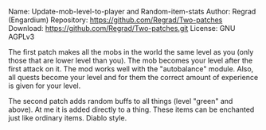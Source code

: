 Name: Update-mob-level-to-player and Random-item-stats
Author: Regrad (Engardium)
Repository: https://github.com/Regrad/Two-patches
Download: https://github.com/Regrad/Two-patches.git
License: GNU AGPLv3

The first patch makes all the mobs in the world the same level as you (only those that are lower level than you). The mob becomes your level after the first attack on it. The mod works well with the "autobalance" module. Also, all quests become your level and for them the correct amount of experience is given for your level.

The second patch adds random buffs to all things (level "green" and above). At me it is added directly to a thing. These items can be enchanted just like ordinary items. Diablo style.
